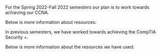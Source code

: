 
For the Spring 2022-Fall 2022 semesters our plan is to work towards achieving our CCNA.

Below is more information about resources:





In previous semesters, we have worked towards achieving the CompTIA Security +.

Below is more information about the resources we have used:


